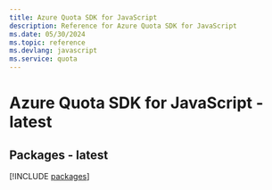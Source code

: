 ```yaml
---
title: Azure Quota SDK for JavaScript
description: Reference for Azure Quota SDK for JavaScript
ms.date: 05/30/2024
ms.topic: reference
ms.devlang: javascript
ms.service: quota
---
```

# Azure Quota SDK for JavaScript - latest
## Packages - latest
[!INCLUDE [packages](quota-index.md)]